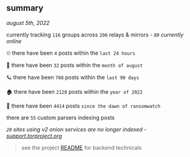 
## summary
_august 5th, 2022_

currently tracking `116` groups across `206` relays & mirrors - _`89` currently online_

⏲ there have been `4` posts within the `last 24 hours`

🦈 there have been `32` posts within the `month of august`

🪐 there have been `708` posts within the `last 90 days`

🏚 there have been `2128` posts within the `year of 2022`

🦕 there have been `4414` posts `since the dawn of ransomwatch`

there are `55` custom parsers indexing posts

_`20` sites using v2 onion services are no longer indexed - [support.torproject.org](https://support.torproject.org/onionservices/v2-deprecation/)_

> see the project [README](https://github.com/joshhighet/ransomwatch#ransomwatch--) for backend technicals
